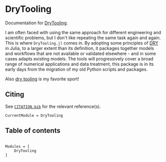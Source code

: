 # DryTooling

Documentation for [DryTooling](https://github.com/wallytutor/DryTooling.jl).

I am often faced with using the same approach for different engineering and scientific problems,
but I don't like repeating the same task again and again. This is where `DryTooling.jl` comes in.
By adopting some principles of [DRY](https://en.wikipedia.org/wiki/Don%27t_repeat_yourself) in
Julia, to a larger extent than its definition, it packages together models and workflows that are
not available or validated elsewhere - and in some cases adapts existing models. The tools will
progressively cover a broad range of numerical applications and data treatment, this package is in
its early days from the migration of my old Python scripts and packages.

Also [dry tooling](https://fr.wikipedia.org/wiki/Dry-tooling) is my favorite sport!

## Citing

See [`CITATION.bib`](CITATION.bib) for the relevant reference(s).

```@meta
CurrentModule = DryTooling
```

## Table of contents

```@index
```

```@autodocs
Modules = [
    DryTooling
]
```